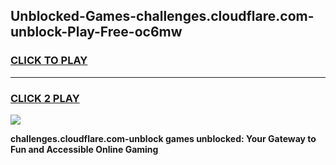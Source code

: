 
## Unblocked-Games-challenges.cloudflare.com-unblock-Play-Free-oc6mw
<h3>
<a href="https://premium76.site?title=challenges.cloudflare.com-unblock&ref=20M">CLICK TO PLAY</a></h3>
<hr>

<h3>
<a href="https://premium76.site?title=challenges.cloudflare.com-unblock&ref=20M">CLICK 2 PLAY</a>
  
</h3>

<a href="https://premium76.site?title=challenges.cloudflare.com-unblock&ref=19M"><img src="https://clearcache.store/games.png"></a>


**challenges.cloudflare.com-unblock games unblocked: Your Gateway to Fun and Accessible Online Gaming**
